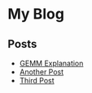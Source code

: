 # My Blog

## Posts

- [GEMM Explanation](posts/gemm.md)
- [Another Post](posts/another-post.md)
- [Third Post](posts/third-post.md)